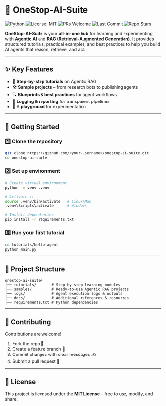 # 🧠 OneStop-AI-Suite  

![Python](https://img.shields.io/badge/AI-RAG-AgenticAI-AgenticRAG-blue.svg)  ![License: MIT](https://img.shields.io/badge/License-MIT-green.svg)  ![PRs Welcome](https://img.shields.io/badge/PRs-welcome-rightgreen.svg)  ![Last Commit](https://img.shields.io/github/last-commit/theunrealfusion/onestop-ai-suite)  ![Repo Stars](https://img.shields.io/github/stars/theunrealfusion/onestop-ai-suite?style=social)  

**OneStop-AI-Suite** is your **all-in-one hub** for learning and experimenting with **Agentic AI** and **RAG (Retrieval-Augmented Generation)**.
It provides structured tutorials, practical examples, and best practices to help you build AI agents that reason, retrieve, and act.

---

## ✨ Key Features

* 📘 **Step-by-step tutorials** on Agentic RAG
* 🛠️ **Sample projects** – from research bots to publishing agents
* 🔍 **Blueprints & best practices** for agent workflows
* 📝 **Logging & reporting** for transparent pipelines
* 🧪 A **playground** for experimentation

---

## 🚀 Getting Started

### 1️⃣ Clone the repository

```bash
git clone https://github.com/<your-username>/onestop-ai-suite.git
cd onestop-ai-suite
```

### 2️⃣ Set up environment

```bash
# Create virtual environment
python -m venv .venv

# Activate it
source .venv/bin/activate   # Linux/Mac
.venv\Scripts\activate      # Windows

# Install dependencies
pip install -r requirements.txt
```

### 3️⃣ Run your first tutorial

```bash
cd tutorials/hello-agent
python main.py
```

---

## 📂 Project Structure

```
onestop-ai-suite/
│── tutorials/       # Step-by-step learning modules  
│── samples/         # Ready-to-use Agentic RAG projects  
│── logs/            # Agent execution logs & outputs  
│── docs/            # Additional references & resources  
│── requirements.txt # Python dependencies  
```

---

## 🤝 Contributing

Contributions are welcome!

1. Fork the repo 🍴
2. Create a feature branch 🌱
3. Commit changes with clear messages ✍️
4. Submit a pull request 🔄

---

## 📜 License

This project is licensed under the **MIT License** – free to use, modify, and share.
